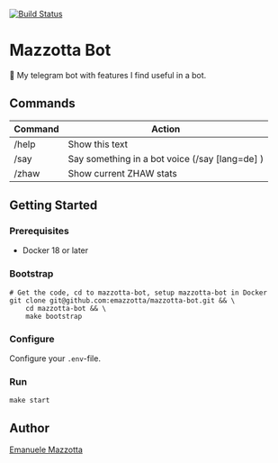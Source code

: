 [![Build Status](https://travis-ci.org/emazzotta/mazzotta-bot.svg?branch=master)](https://travis-ci.org/emazzotta/mazzotta-bot)

# Mazzotta Bot

🤖 My telegram bot with features I find useful in a bot.

## Commands

|Command|Action|
|---|---|
|/help|Show this text|
|/say|Say something in a bot voice (/say [lang=de] <text>)|
|/zhaw|Show current ZHAW stats|

## Getting Started

### Prerequisites
* Docker 18 or later

### Bootstrap

```
# Get the code, cd to mazzotta-bot, setup mazzotta-bot in Docker
git clone git@github.com:emazzotta/mazzotta-bot.git && \
    cd mazzotta-bot && \
    make bootstrap
```

### Configure

Configure your `.env`-file.

### Run

```
make start
```

## Author

[Emanuele Mazzotta](mailto:hello@mazzotta.me)

